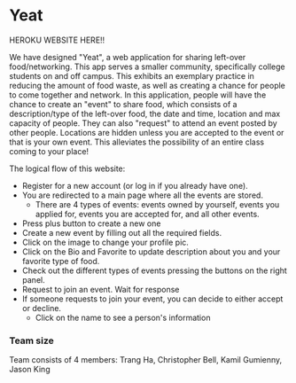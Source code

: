 # Yeat

HEROKU WEBSITE HERE!!

We have designed "Yeat", a web application for sharing left-over food/networking. This app serves a smaller community, specifically college students on and off campus. This exhibits an exemplary practice in reducing the amount of food waste, as well as creating a chance for people to come together and network. In this application, people will have the chance to create an "event" to share food, which consists of a description/type of the left-over food, the date and time, location and max capacity of people. They can also "request" to attend an event posted by other people. Locations are hidden unless you are accepted to the event or that is your own event. This alleviates the possibility of an entire class coming to your place!

The logical flow of this website: 

- Register for a new account (or log in if you already have one). 
- You are redirected to a main page where all the events are stored. 
  + There are 4 types of events: events owned by yourself, events you applied for, events you are accepted for, and all other events. 
- Press plus button to create a new one
- Create a new event by filling out all the required fields.
- Click on the image to change your profile pic.
- Click on the Bio and Favorite to update description about you and your favorite type of food.
- Check out the different types of events pressing the buttons on the right panel.
- Request to join an event. Wait for response
- If someone requests to join your event, you can decide to either accept or decline.
  + Click on the name to see a person's information 


### Team size
Team consists of 4 members: Trang Ha, Christopher Bell, Kamil Gumienny, Jason King  

